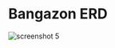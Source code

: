 # Bangazon ERD
![screenshot 5](https://user-images.githubusercontent.com/40770470/47303608-fd62b180-d5e9-11e8-9c3a-160c9f2f678d.png)
